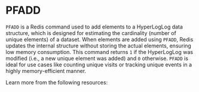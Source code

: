 # PFADD

`PFADD` is a Redis command used to add elements to a HyperLogLog data structure, which is designed for estimating the cardinality (number of unique elements) of a dataset. When elements are added using `PFADD`, Redis updates the internal structure without storing the actual elements, ensuring low memory consumption. This command returns `1` if the HyperLogLog was modified (i.e., a new unique element was added) and `0` otherwise. `PFADD` is ideal for use cases like counting unique visits or tracking unique events in a highly memory-efficient manner.

Learn more from the following resources:

